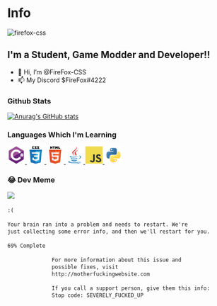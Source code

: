 # Info
<p align="left"> <img src="https://komarev.com/ghpvc/?username=firefox-css&color=grey&style=flat" alt="firefox-css" /> </p>


## I'm a Student, Game Modder and Developer!!


- 👋 Hi, I’m @FireFox-CSS
- 📫 My Discord $FireFox#4222

### Github Stats
[![Anurag's GitHub stats](https://github-readme-stats.vercel.app/api?username=FireFox-CSS&theme=dark)](https://github.com/anuraghazra/github-readme-stats)



<p align="left">
</p>

<h3 align="left">Languages Which I'm Learning</h3>
<p align="left"> <a href="https://www.w3schools.com/cs/" target="_blank" rel="noreferrer"> <img src="https://raw.githubusercontent.com/devicons/devicon/master/icons/csharp/csharp-original.svg" alt="csharp" width="40" height="40"/> </a> <a href="https://www.w3schools.com/css/" target="_blank" rel="noreferrer"> <img src="https://raw.githubusercontent.com/devicons/devicon/master/icons/css3/css3-original-wordmark.svg" alt="css3" width="40" height="40"/> </a> <a href="https://www.w3.org/html/" target="_blank" rel="noreferrer"> <img src="https://raw.githubusercontent.com/devicons/devicon/master/icons/html5/html5-original-wordmark.svg" alt="html5" width="40" height="40"/> </a> <a href="https://www.java.com" target="_blank" rel="noreferrer"> <img src="https://raw.githubusercontent.com/devicons/devicon/master/icons/java/java-original.svg" alt="java" width="40" height="40"/> </a> <a href="https://developer.mozilla.org/en-US/docs/Web/JavaScript" target="_blank" rel="noreferrer"> <img src="https://raw.githubusercontent.com/devicons/devicon/master/icons/javascript/javascript-original.svg" alt="javascript" width="40" height="40"/> </a> <a href="https://www.python.org" target="_blank" rel="noreferrer"> <img src="https://raw.githubusercontent.com/devicons/devicon/master/icons/python/python-original.svg" alt="python" width="40" height="40"/> </a> </p>

### 😂 Dev Meme
<img src="https://random-memer.herokuapp.com/" width="512px"/>

```
:(

Your brain ran into a problem and needs to restart. We're
just collecting some error info, and then we'll restart for you.

69% Complete

              For more information about this issue and
              possible fixes, visit
              http://motherfuckingwebsite.com

              If you call a support person, give them this info:
              Stop code: SEVERELY_FUCKED_UP

```


